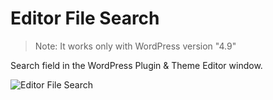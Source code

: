# Editor File Search

> Note: It works only with WordPress version "4.9"

Search field in the WordPress Plugin &amp; Theme Editor window.

![Editor File Search](https://maheshwaghmare.files.wordpress.com/2017/10/editor-file-search-by-mahesh-waghmare.gif)